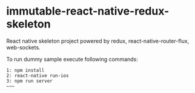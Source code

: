 # immutable-react-native-redux-skeleton

React native skeleton project powered by redux, react-native-router-flux, web-sockets.

To run dummy sample execute following commands:
~~~~
1: npm install
2: react-native run-ios
3: npm run server
~~~